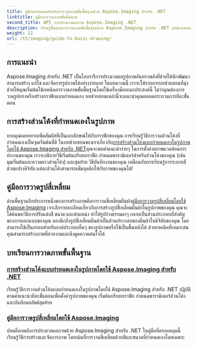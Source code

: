 ```yaml
---
title: คู่มือครอบคลุมสำหรับการวาดภาพขั้นพื้นฐานด้วย Aspose.Imaging สำหรับ .NET
linktitle: คู่มือการวาดภาพขั้นพื้นฐาน
second_title: API การประมวลผลภาพ Aspose.Imaging .NET
description: เรียนรู้พื้นฐานการวาดภาพขั้นพื้นฐานด้วย Aspose.Imaging สำหรับ .NET บทช่วยสอนแบบทีละขั้นตอนนี้ครอบคลุมแนวคิดสำคัญต่างๆ รวมถึงการสร้างรูปร่าง การใช้การแปลง และการจัดการรูปภาพ
weight: 22
url: /th/imaging/guide-to-basic-drawing/
---
```

## การแนะนำ

Aspose.Imaging สำหรับ .NET เป็นไลบรารีการประมวลผลรูปภาพอันทรงพลังที่ช่วยให้นักพัฒนาสามารถสร้าง แก้ไข และจัดการรูปภาพได้อย่างง่ายดาย ในบทความนี้ เราจะให้รายการบทช่วยสอนที่มุ่งช่วยให้คุณเริ่มต้นใช้เทคนิคการวาดภาพขั้นพื้นฐานโดยใช้เครื่องมืออเนกประสงค์นี้ ไม่ว่าคุณต้องการวาดรูปทรงหรือสร้างกราฟิกแบบกำหนดเอง บทช่วยสอนเหล่านี้จะแนะนำคุณตลอดกระบวนการทีละขั้นตอน

## การสร้างส่วนโค้งที่กำหนดเองในรูปภาพ

 หากคุณเคยอยากเพิ่มสัมผัสที่เป็นเอกลักษณ์ให้กับกราฟิกของคุณ การเรียนรู้วิธีการวาดส่วนโค้งที่กำหนดเองเป็นจุดเริ่มต้นที่ดี ในบทช่วยสอนของเราเกี่ยวกับ[การสร้างส่วนโค้งแบบกำหนดเองในรูปภาพโดยใช้ Aspose.Imaging สำหรับ .NET](./create-custom-arc-in-images/)คุณจะพบคำแนะนำง่ายๆ ในการตั้งค่าสภาพแวดล้อมการทำงานของคุณ เราจะอธิบายวิธีเริ่มต้นบริบทกราฟิก กำหนดพารามิเตอร์สำหรับส่วนโค้งของคุณ (เช่น มุมเริ่มต้นและความยาวส่วนโค้ง) และสุดท้าย วิธีบันทึกงานของคุณ เหมือนกับการเรียนรู้การระบายสีด้วยแปรงดิจิทัล แต่ละส่วนโค้งสามารถเพิ่มบุคลิกให้กับภาพของคุณได้!

## คู่มือการวาดรูปสี่เหลี่ยม

 ด้านพื้นฐานอีกประการหนึ่งของการสร้างภาพคือการวาดสี่เหลี่ยมผืนผ้า[คู่มือการวาดรูปสี่เหลี่ยมโดยใช้ Aspose.Imaging](./guide-to-drawing-rectangle/) เจาะลึกรายละเอียดเกี่ยวกับการสร้างรูปสี่เหลี่ยมผืนผ้าในรูปภาพของคุณ คุณจะได้ค้นพบวิธีการปรับแต่งสี ขนาด และตำแหน่ง ทำให้รูปร่างธรรมดาๆ กลายเป็นส่วนประกอบที่สำคัญของการออกแบบของคุณ ลองนึกถึงรูปสี่เหลี่ยมผืนผ้าเป็นส่วนประกอบของผืนผ้าใบดิจิทัลของคุณ โดยสามารถใช้เป็นกรอบสำหรับองค์ประกอบอื่นๆ ของรูปภาพหรือใช้เป็นพื้นหลังได้ ด้วยเทคนิคที่เหมาะสม คุณสามารถสร้างภาพที่สวยงามและดึงดูดความสนใจได้

## บทเรียนการวาดภาพขั้นพื้นฐาน
### [การสร้างส่วนโค้งแบบกำหนดเองในรูปภาพโดยใช้ Aspose.Imaging สำหรับ .NET](./create-custom-arc-in-images/)
เรียนรู้วิธีการวาดส่วนโค้งแบบกำหนดเองในรูปภาพโดยใช้ Aspose.Imaging สำหรับ .NET ปฏิบัติตามคำแนะนำทีละขั้นตอนเพื่อตั้งค่ารูปภาพของคุณ เริ่มต้นบริบทกราฟิก กำหนดพารามิเตอร์ส่วนโค้ง และบันทึกผลลัพธ์สุดท้าย
### [คู่มือการวาดรูปสี่เหลี่ยมโดยใช้ Aspose.Imaging](./guide-to-drawing-rectangle/)
ปลดล็อกพลังการประมวลผลภาพด้วย Aspose.Imaging สำหรับ .NET ในคู่มือที่ครอบคลุมนี้ เรียนรู้วิธีการสร้างและจัดการภาพ โดยเน้นที่การวาดสี่เหลี่ยมด้วยสีและขนาดที่กำหนดเองโดยเฉพาะ